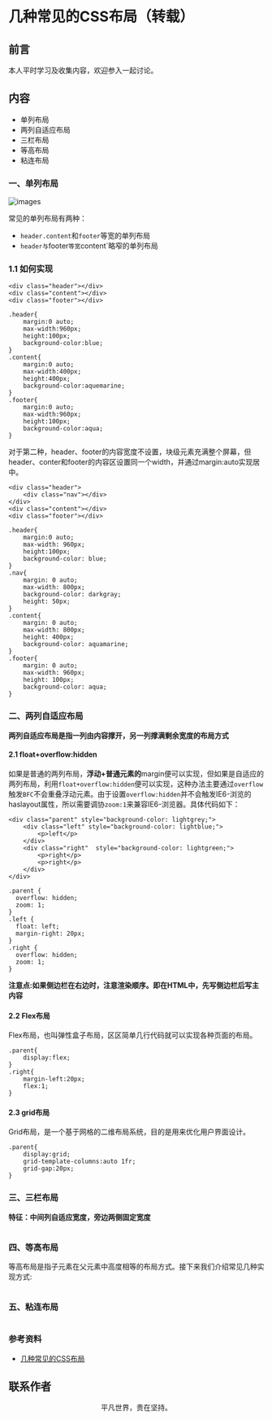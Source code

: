 # 几种常见的CSS布局（转载）

## 前言

本人平时学习及收集内容，欢迎参入一起讨论。

## 内容

- 单列布局
- 两列自适应布局
- 三栏布局
- 等高布局
- 粘连布局

### 一、单列布局

![images](layout01.png)

常见的单列布局有两种：

- `header.content`和`footer`等宽的单列布局
- `header与`footer`等宽`content`略窄的单列布局

### 1.1 如何实现

```
<div class="header"></div>
<div class="content"></div>
<div class="footer"></div>
```

```
.header{
    margin:0 auto;
    max-width:960px;
    height:100px;
    background-color:blue;
}
.content{
    margin:0 auto;
    max-width:400px;
    height:400px;
    background-color:aquemarine;
}
.footer{
    margin:0 auto;
    max-width:960px;
    height:100px;
    background-color:aqua;
}
```

对于第二种，header、footer的内容宽度不设置，块级元素充满整个屏幕，但header、conter和footer的内容区设置同一个width，并通过margin:auto实现居中。

```
<div class="header">
    <div class="nav"></div>
</div>
<div class="content"></div>
<div class="footer"></div>
```

```
.header{
    margin:0 auto;
    max-width: 960px;
    height:100px;
    background-color: blue;
}
.nav{
    margin: 0 auto;
    max-width: 800px;
    background-color: darkgray;
    height: 50px;
}
.content{
    margin: 0 auto;
    max-width: 800px;
    height: 400px;
    background-color: aquamarine;
}
.footer{
    margin: 0 auto;
    max-width: 960px;
    height: 100px;
    background-color: aqua;
}
```

### 二、两列自适应布局

**两列自适应布局是指一列由内容撑开，另一列撑满剩余宽度的布局方式**

#### 2.1 float+overflow:hidden

如果是普通的两列布局，**浮动+普通元素的**margin便可以实现，但如果是自适应的两列布局，利用`float+overflow:hidden`便可以实现，这种办法主要通过`overflow`触发`BFC`不会重叠浮动元素。由于设置`overflow:hidden`并不会触发IE6-浏览的haslayout属性，所以需要调协`zoom:1`来兼容IE6-浏览器。具体代码如下：

```
<div class="parent" style="background-color: lightgrey;">
    <div class="left" style="background-color: lightblue;">
        <p>left</p>
    </div>
    <div class="right"  style="background-color: lightgreen;">
        <p>right</p>
        <p>right</p>
    </div>        
</div>
```

```
.parent {
  overflow: hidden;
  zoom: 1;
}
.left {
  float: left;
  margin-right: 20px;
}
.right {
  overflow: hidden;
  zoom: 1;
}
```

**注意点:如果侧边栏在右边时，注意渲染顺序。即在HTML中，先写侧边栏后写主内容**

#### 2.2 Flex布局

Flex布局，也叫弹性盒子布局，区区简单几行代码就可以实现各种页面的布局。

```
.parent{
    display:flex;
}
.right{
    margin-left:20px;
    flex:1;
}
```

#### 2.3 grid布局

Grid布局，是一个基于网格的二维布局系统，目的是用来优化用户界面设计。

```
.parent{
    display:grid;
    grid-template-columns:auto 1fr;
    grid-gap:20px;
}
```

### 三、三栏布局

**特征：中间列自适应宽度，旁边两侧固定宽度**



```
```

### 四、等高布局

等高布局是指子元素在父元素中高度相等的布局方式。接下来我们介绍常见几种实现方式:

```
```

### 五、粘连布局

```
```

### 参考资料

- [几种常见的CSS布局](https://github.com/ljianshu/Blog/issues/40)

## 联系作者

<div align="center">
    <p>
        平凡世界，贵在坚持。
    </p>
    <img :src="$withBase('/about/contact.png')" />
</div>